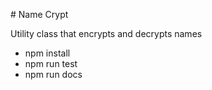 # Name Crypt

Utility class that encrypts and decrypts names

- npm install
- npm run test
- npm run docs
